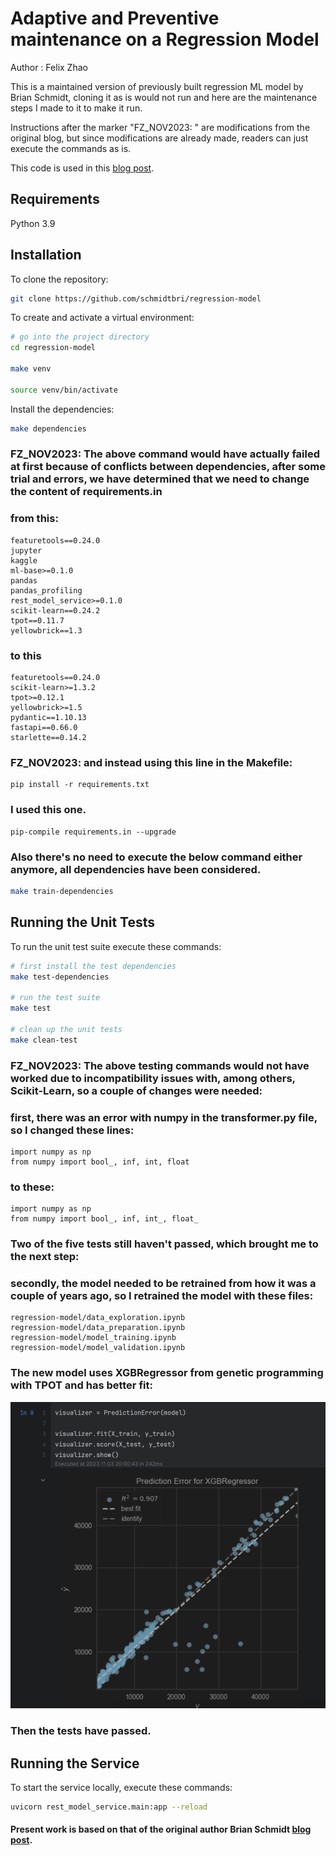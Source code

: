 # Adaptive and Preventive maintenance on a Regression Model 

Author : Felix Zhao

This is a maintained version of previously built regression ML model by Brian Schmidt,
cloning it as is would not run and here are the maintenance steps I made to it to make it run.

Instructions after the marker "FZ_NOV2023: " are modifications from the original blog, but since modifications are already made,
readers can just execute the commands as is.

This code is used in this [blog post](https://www.tekhnoal.com/regression-model.html).

## Requirements

Python 3.9

## Installation

To clone the repository:

```bash
git clone https://github.com/schmidtbri/regression-model
```

To create and activate a virtual environment:

```bash
# go into the project directory
cd regression-model

make venv

source venv/bin/activate
```

Install the dependencies:

```bash
make dependencies
```
### FZ_NOV2023: The above command would have actually failed at first because of conflicts between dependencies, after some trial and errors, we have determined that we need to change the content of requirements.in 
### from this:
```
featuretools==0.24.0
jupyter
kaggle
ml-base>=0.1.0
pandas
pandas_profiling
rest_model_service>=0.1.0
scikit-learn==0.24.2
tpot==0.11.7
yellowbrick==1.3

```
### to this

```
featuretools==0.24.0
scikit-learn>=1.3.2
tpot>=0.12.1
yellowbrick>=1.5
pydantic==1.10.13
fastapi==0.66.0
starlette==0.14.2
```
### FZ_NOV2023: and instead using this line in the Makefile:
```
pip install -r requirements.txt
```
### I used this one.
```
pip-compile requirements.in --upgrade
```
### Also there's no need to execute the below command either anymore, all dependencies have been considered.

```bash
make train-dependencies
```

## Running the Unit Tests
To run the unit test suite execute these commands:

```bash
# first install the test dependencies
make test-dependencies

# run the test suite
make test

# clean up the unit tests
make clean-test
```
### FZ_NOV2023: The above testing commands would not have worked due to incompatibility issues with, among others, Scikit-Learn, so a couple of changes were needed:

### first, there was an error with numpy in the transformer.py file, so I changed these lines:
```
import numpy as np
from numpy import bool_, inf, int, float
```

### to these:
```
import numpy as np 
from numpy import bool_, inf, int_, float_
```

### Two of the five tests still haven't passed, which brought me to the next step: 

### secondly, the model needed to be retrained from how it was a couple of years ago, so I retrained the model with these files:
```
regression-model/data_exploration.ipynb
regression-model/data_preparation.ipynb
regression-model/model_training.ipynb
regression-model/model_validation.ipynb
```

### The new model uses XGBRegressor from genetic programming with TPOT and has better fit:
![new_model_prediction_error](Images/new_model_graph.png)

### Then the tests have passed.


## Running the Service

To start the service locally, execute these commands:

```bash
uvicorn rest_model_service.main:app --reload
```


#### Present work is based on that of the original author Brian Schmidt [blog post](https://www.tekhnoal.com/regression-model.html).